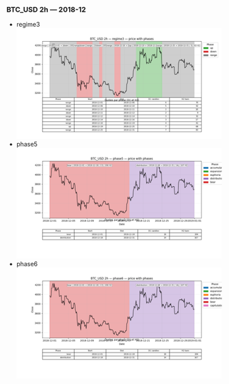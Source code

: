 ### BTC_USD 2h — 2018-12

- regime3
![BTC_USD_2h_regime3_2018-12_phase_price.png](outputs/fourier/phase_monthly/BTC_USD/2h/2018/2018-12/BTC_USD_2h_regime3_2018-12_phase_price.png)
- phase5
![BTC_USD_2h_phase5_2018-12_phase_price.png](outputs/fourier/phase_monthly/BTC_USD/2h/2018/2018-12/BTC_USD_2h_phase5_2018-12_phase_price.png)
- phase6
![BTC_USD_2h_phase6_2018-12_phase_price.png](outputs/fourier/phase_monthly/BTC_USD/2h/2018/2018-12/BTC_USD_2h_phase6_2018-12_phase_price.png)